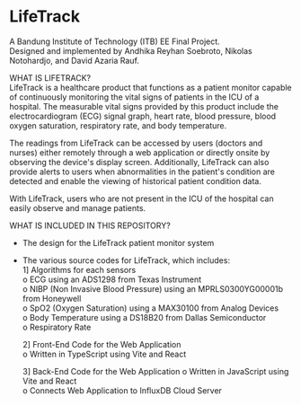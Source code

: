 # LifeTrack
A Bandung Institute of Technology (ITB) EE Final Project.  
Designed and implemented by Andhika Reyhan Soebroto, Nikolas Notohardjo, and David Azaria Rauf.  

WHAT IS LIFETRACK?  
LifeTrack is a healthcare product that functions as a patient monitor capable of continuously monitoring the vital signs of patients in the ICU of a hospital. The measurable vital signs provided by this product include the electrocardiogram (ECG) signal graph, heart rate, blood pressure, blood oxygen saturation, respiratory rate, and body temperature.

The readings from LifeTrack can be accessed by users (doctors and nurses) either remotely through a web application or directly onsite by observing the device's display screen. Additionally, LifeTrack can also provide alerts to users when abnormalities in the patient's condition are detected and enable the viewing of historical patient condition data.

With LifeTrack, users who are not present in the ICU of the hospital can easily observe and manage patients.

WHAT IS INCLUDED IN THIS REPOSITORY?  
- The design for the LifeTrack patient monitor system
- The various source codes for LifeTrack, which includes:  
    1] Algorithms for each sensors  
        o ECG using an ADS1298 from Texas Instrument  
        o NIBP (Non Invasive Blood Pressure) using an MPRLS0300YG00001b from Honeywell  
        o SpO2 (Oxygen Saturation) using a MAX30100 from Analog Devices  
        o Body Temperature using a DS18B20 from Dallas Semiconductor  
        o Respiratory Rate  
          
    2] Front-End Code for the Web Application   
        o Written in TypeScript using Vite and React  
      
    3] Back-End Code for the Web Application
        o Written in JavaScript using Vite and React  
        o Connects Web Application to InfluxDB Cloud Server  
